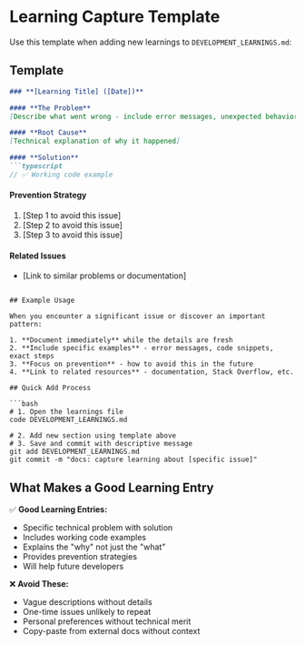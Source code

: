 # Learning Capture Template

Use this template when adding new learnings to `DEVELOPMENT_LEARNINGS.md`:

## Template

```markdown
### **[Learning Title] ([Date])**

#### **The Problem**
[Describe what went wrong - include error messages, unexpected behavior, etc.]

#### **Root Cause**
[Technical explanation of why it happened]

#### **Solution**
```typescript
// ✅ Working code example
```

#### **Prevention Strategy**
1. [Step 1 to avoid this issue]
2. [Step 2 to avoid this issue]
3. [Step 3 to avoid this issue]

#### **Related Issues**
- [Link to similar problems or documentation]
```

## Example Usage

When you encounter a significant issue or discover an important pattern:

1. **Document immediately** while the details are fresh
2. **Include specific examples** - error messages, code snippets, exact steps
3. **Focus on prevention** - how to avoid this in the future
4. **Link to related resources** - documentation, Stack Overflow, etc.

## Quick Add Process

```bash
# 1. Open the learnings file
code DEVELOPMENT_LEARNINGS.md

# 2. Add new section using template above
# 3. Save and commit with descriptive message
git add DEVELOPMENT_LEARNINGS.md
git commit -m "docs: capture learning about [specific issue]"
```

## What Makes a Good Learning Entry

✅ **Good Learning Entries:**
- Specific technical problem with solution
- Includes working code examples
- Explains the "why" not just the "what"
- Provides prevention strategies
- Will help future developers

❌ **Avoid These:**
- Vague descriptions without details
- One-time issues unlikely to repeat
- Personal preferences without technical merit
- Copy-paste from external docs without context